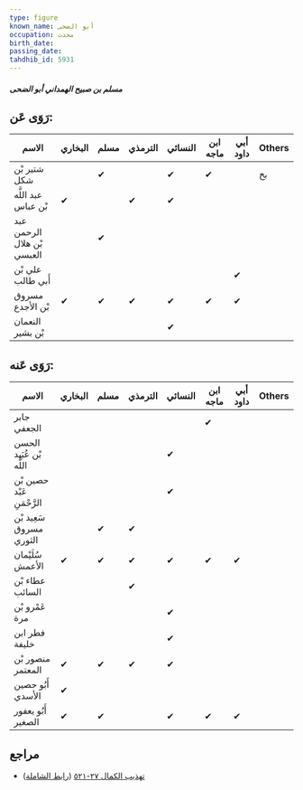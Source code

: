 ```yaml
---
type: figure
known_name: أبو الضحى
occupation: محدث
birth_date:
passing_date:
tahdhib_id: 5931
---
```

##### مسلم بن صبيح الهمداني أبو الضحى

## رَوَى عَن:
| الاسم                      | البخاري | مسلم | الترمذي | النسائي | ابن ماجه | أبي داود | Others |
| -------------------------- | ------- | ---- | ------- | ------- | -------- | -------- | ------ |
| شتير بْن شكل               |         | ✔    |         | ✔       | ✔        |          | بخ     |
| عبد اللَّه بْن عباس        | ✔       |      | ✔       | ✔       |          |          |        |
| عبد الرحمن بْن هلال العبسي |         | ✔    |         |         |          |          |        |
| علي بْن أَبي طالب          |         |      |         |         |          | ✔        |        |
| مسروق بْن الأجدع           | ✔       | ✔    | ✔       | ✔       | ✔        | ✔        |        |
| النعمان بْن بشير           |         |      |         | ✔       |          |          |        |
## رَوَى عَنه:
| الاسم                      | البخاري | مسلم | الترمذي | النسائي | ابن ماجه | أبي داود | Others |
| -------------------------- | ------- | ---- | ------- | ------- | -------- | -------- | ------ |
| جابر الجعفي                |         |      |         |         | ✔        |          |        |
| الحسن بْن عُبَيد اللَّه    |         |      |         | ✔       |          |          |        |
| حصين بْن عَبْد الرَّحْمَنِ |         |      |         | ✔       |          |          |        |
| سَعِيد بْن مسروق الثوري    |         | ✔    | ✔       |         |          |          |        |
| سُلَيْمان الأعمش           | ✔       | ✔    | ✔       | ✔       | ✔        | ✔        |        |
| عطاء بْن السائب            |         |      | ✔       |         |          |          |        |
| عَمْرو بْن مرة             |         |      |         | ✔       |          |          |        |
| فطر ابن خليفة              |         |      |         | ✔       |          |          |        |
| منصور بْن المعتمر          | ✔       | ✔    | ✔       | ✔       |          |          |        |
| أَبُو حصين الأسدي          | ✔       |      |         |         |          |          |        |
| أَبُو يعفور الصغير         | ✔       | ✔    |         | ✔       | ✔        | ✔        |        |
## مراجع
- [تهذيب الكمال ٢٧-٥٢١](obsidian://open?vault=Tahdhib-al-Kamal&file=Figures/٥٩٣١-مسلم%20بن%20صبيح%20الهمداني%20أبو%20الضحى) ([رابط الشاملة](https://shamela.ws/book/3722/14910))